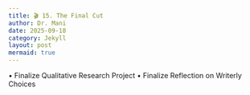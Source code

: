 ```yaml
---
title: 🎬 15. The Final Cut
author: Dr. Mani
date: 2025-09-18
category: Jekyll
layout: post
mermaid: true
---
```


•	Finalize Qualitative Research Project
•	Finalize Reflection on Writerly Choices
